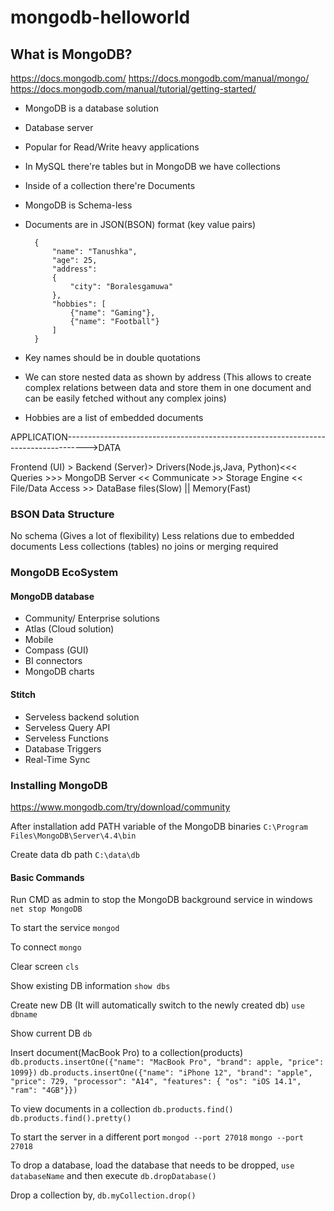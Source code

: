 # mongodb-helloworld

## What is MongoDB?

<https://docs.mongodb.com/>
<https://docs.mongodb.com/manual/mongo/>
<https://docs.mongodb.com/manual/tutorial/getting-started/>

- MongoDB is a database solution
- Database server
- Popular for Read/Write heavy applications
- In MySQL there're tables but in MongoDB we have collections
- Inside of a collection there're Documents
- MongoDB is Schema-less
- Documents are in JSON(BSON) format (key value pairs)

        {
            "name": "Tanushka",
            "age": 25,
            "address":
            {
                "city": "Boralesgamuwa"
            },
            "hobbies": [
                {"name": "Gaming"},
                {"name": "Football"}
            ]
        }

- Key names should be in double quotations
- We can store nested data as shown by address (This allows to create complex relations between data and store them in one document and can be easily fetched without any complex joins)
- Hobbies are a list of embedded documents

APPLICATION----------------------------------------------------------------------------------->DATA

Frontend (UI) > Backend (Server)> Drivers(Node.js,Java, Python)<<< Queries >>> MongoDB Server << Communicate >> Storage Engine << File/Data Access >> DataBase files(Slow) || Memory(Fast)

### BSON Data Structure

No schema (Gives a lot of flexibility)
Less relations due to embedded documents
Less collections (tables) no joins or merging required

### MongoDB EcoSystem

#### MongoDB database

- Community/ Enterprise solutions
- Atlas (Cloud solution)
- Mobile
- Compass (GUI)
- BI connectors
- MongoDB charts

#### Stitch

- Serveless backend solution
- Serveless Query API
- Serveless Functions
- Database Triggers
- Real-Time Sync

### Installing MongoDB

<https://www.mongodb.com/try/download/community>

After installation add PATH variable of the MongoDB binaries
`C:\Program Files\MongoDB\Server\4.4\bin`

Create data db path
`C:\data\db`

#### Basic Commands

Run CMD as admin to stop the MongoDB background service in windows
`net stop MongoDB`

To start the service
`mongod`

To connect
`mongo`

Clear screen
`cls`

Show existing DB information
`show dbs`

Create new DB (It will automatically switch to the newly created db)
`use dbname`

Show current DB
`db`

Insert document(MacBook Pro) to a collection(products)
`db.products.insertOne({"name": "MacBook Pro", "brand": apple, "price": 1099})`
`db.products.insertOne({"name": "iPhone 12", "brand": "apple", "price": 729, "processor": "A14", "features": { "os": "iOS 14.1", "ram": "4GB"}})`

To view documents in a collection
`db.products.find()`
`db.products.find().pretty()`

To start the server in a different port
`mongod --port 27018`
`mongo --port 27018`

To drop a database, load the database that needs to be dropped,
`use databaseName`
and then execute
`db.dropDatabase()`

Drop a collection by,
`db.myCollection.drop()`
